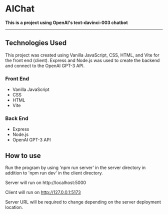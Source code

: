 # AIChat
**This is a project using OpenAI's text-davinci-003 chatbot**

___
## Technologies Used

This project was created using Vanilla JavaScript, CSS, HTML, and Vite for the front end (client). Express and Node.js was used to create the backend and connect to the OpenAI GPT-3 API.

### Front End

- Vanilla JavaScript
- CSS
- HTML
- Vite

### Back End

- Express
- Node.js
- OpenAI GPT-3 API


## How to use

Run the program by using 'npm run server' in the server directory in addition to 'npm run dev' in the client directory.

Server will run on http://localhost:5000

Client will run on http://127.0.0.1:5173

Server URL will be required to change depending on the server deployment location.
